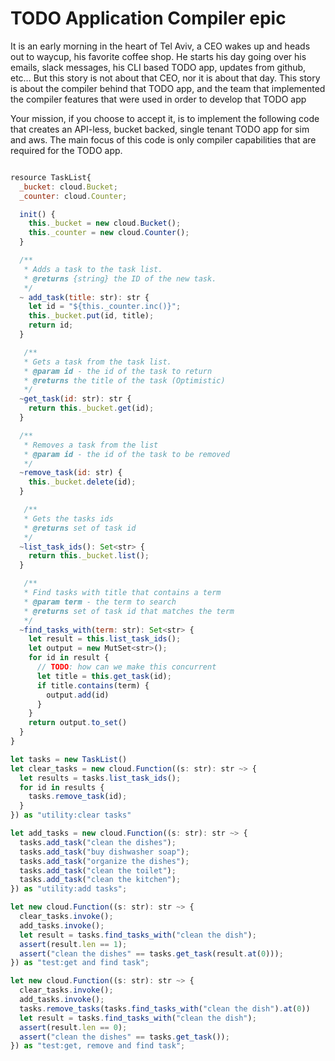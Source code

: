 # TODO Application Compiler epic


It is an early morning in the heart of Tel Aviv, a CEO wakes up and heads out to waycup, his favorite coffee shop. 
He starts his day going over his emails, slack messages, his CLI based TODO app, updates from github, etc… 
But this story is not about that CEO, nor it is about that day. 
This story is about the compiler behind that TODO app, and the team that implemented the compiler features that were used in order to develop that TODO app

Your mission, if you choose to accept it, is to implement the following code that creates an API-less, bucket backed, single tenant TODO app for sim and aws. The main focus of this code is only compiler capabilities that are required for the TODO app.

```js

resource TaskList{
  _bucket: cloud.Bucket;
  _counter: cloud.Counter;

  init() {
    this._bucket = new cloud.Bucket();
    this._counter = new cloud.Counter();
  }

  /** 
   * Adds a task to the task list.
   * @returns {string} the ID of the new task.
   */
  ~ add_task(title: str): str {
    let id = "${this._counter.inc()}";
    this._bucket.put(id, title);
    return id;
  }

   /** 
   * Gets a task from the task list.
   * @param id - the id of the task to return
   * @returns the title of the task (Optimistic)
   */
  ~get_task(id: str): str {
    return this._bucket.get(id);
  }

  /** 
   * Removes a task from the list
   * @param id - the id of the task to be removed
   */
  ~remove_task(id: str) {
    this._bucket.delete(id);
  }

   /** 
   * Gets the tasks ids 
   * @returns set of task id
   */
  ~list_task_ids(): Set<str> {
    return this._bucket.list();
  }

   /** 
   * Find tasks with title that contains a term
   * @param term - the term to search
   * @returns set of task id that matches the term
   */
  ~find_tasks_with(term: str): Set<str> {
    let result = this.list_task_ids();
    let output = new MutSet<str>();
    for id in result {
      // TODO: how can we make this concurrent
      let title = this.get_task(id);
      if title.contains(term) {
        output.add(id)
      }
    }
    return output.to_set()
  }
}

let tasks = new TaskList()
let clear_tasks = new cloud.Function((s: str): str ~> {
  let results = tasks.list_task_ids();
  for id in results {
    tasks.remove_task(id);
  }
}) as "utility:clear tasks"

let add_tasks = new cloud.Function((s: str): str ~> {
  tasks.add_task("clean the dishes");
  tasks.add_task("buy dishwasher soap");
  tasks.add_task("organize the dishes");
  tasks.add_task("clean the toilet");
  tasks.add_task("clean the kitchen");
}) as "utility:add tasks";

let new cloud.Function((s: str): str ~> {
  clear_tasks.invoke();
  add_tasks.invoke();
  let result = tasks.find_tasks_with("clean the dish");
  assert(result.len == 1);
  assert("clean the dishes" == tasks.get_task(result.at(0)));
}) as "test:get and find task";

let new cloud.Function((s: str): str ~> {
  clear_tasks.invoke();
  add_tasks.invoke();
  tasks.remove_tasks(tasks.find_tasks_with("clean the dish").at(0))
  let result = tasks.find_tasks_with("clean the dish");
  assert(result.len == 0);
  assert("clean the dishes" == tasks.get_task());
}) as "test:get, remove and find task";

```
